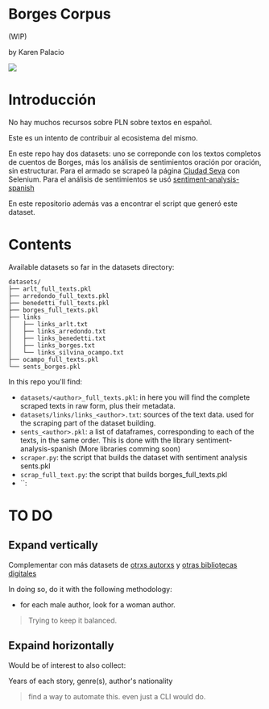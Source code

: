 # Borges Corpus
(WIP)

by Karen Palacio

<img src="https://i.imgur.com/iDJpsjf.png"/>

# Introducción
No hay muchos recursos sobre PLN sobre textos en español.

Este es un intento de contribuir al ecosistema del mismo.

En este repo hay dos datasets: uno se correponde con los textos completos de cuentos de Borges, más los análisis de sentimientos oración por oración, sin estructurar. Para el armado se scrapeó la página [Ciudad Seva](https://ciudadseva.com/autor/jorge-luis-borges/cuentos/) con Selenium. Para el análisis de sentimientos se usó [sentiment-analysis-spanish](https://pypi.org/project/sentiment-analysis-spanish/)

En este repositorio además vas a encontrar el script que generó este dataset.

# Contents

Available datasets so far in the datasets directory:

```
datasets/
├── arlt_full_texts.pkl
├── arredondo_full_texts.pkl
├── benedetti_full_texts.pkl
├── borges_full_texts.pkl
├── links
│   ├── links_arlt.txt
│   ├── links_arredondo.txt
│   ├── links_benedetti.txt
│   ├── links_borges.txt
│   └── links_silvina_ocampo.txt
├── ocampo_full_texts.pkl
└── sents_borges.pkl
```

In this repo you'll find:

* `datasets/<author>_full_texts.pkl`: in here you will find the complete scraped texts in raw form, plus their metadata.
* `datasets/links/links_<author>.txt`: sources of the text data. used for the scraping part of the dataset building.
* `sents_<author>.pkl`: a list of dataframes, corresponding to each of the texts, in the same order. This is done with the library sentiment-analysis-spanish (More libraries comming soon)
* `scraper.py`: the script that builds the dataset with sentiment analysis sents.pkl
* `scrap_full_text.py`: the script that builds borges_full_texts.pkl
* ``:

# TO DO

## Expand vertically
Complementar con más datasets de [otrxs autorxs](https://ciudadseva.com/biblioteca/indice-autor-cuentos/) y [otras bibliotecas digitales](https://ciudadseva.com/secciones/bibliotecas-digitales-publicas/)

In doing so, do it with the following methodology:

* for each male author, look for a woman author.

> Trying to keep it balanced.

## Expaind horizontally

Would be of interest to also collect:

Years of each story, genre(s), author's nationality

> find a way to automate this. even just a CLI would do.
